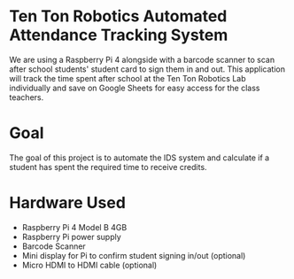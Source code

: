 # Ten Ton Robotics Automated Attendance Tracking System

We are using a Raspberry Pi 4 alongside with a barcode scanner to scan after school students' student card to sign them in and out. This application will track the time spent after school at the Ten Ton Robotics Lab individually and save on Google Sheets for easy access for the class teachers. 

# Goal
The goal of this project is to automate the IDS system and calculate if a student has spent the required time to receive credits.

# Hardware Used
- Raspberry Pi 4 Model B 4GB
- Raspberry Pi power supply
- Barcode Scanner
- Mini display for Pi to confirm student signing in/out (optional)
- Micro HDMI to HDMI cable (optional)
